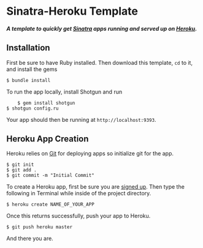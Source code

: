 # Sinatra-Heroku Template

#### _A template to quickly get [Sinatra](http://sinatrarb.com) apps running and served up on [Heroku](http://heroku.com)._

## Installation

First be sure to have Ruby installed. Then download this template, `cd` to it, and install the gems

    $ bundle install

To run the app locally, install Shotgun and run

		$ gem install shotgun
    $ shotgun config.ru

Your app should then be running at `http://localhost:9393`.

## Heroku App Creation

Heroku relies on [Git](http://devcenter.heroku.com/articles/git) for deploying apps so initialize git for the app.

    $ git init
    $ git add .
    $ git commit -m "Initial Commit"

To create a Heroku app, first be sure you are [signed up](https://api.heroku.com/signup). Then type the following in Terminal while inside of the project directory.

    $ heroku create NAME_OF_YOUR_APP

Once this returns successfully, push your app to Heroku.

    $ git push heroku master

And there you are.